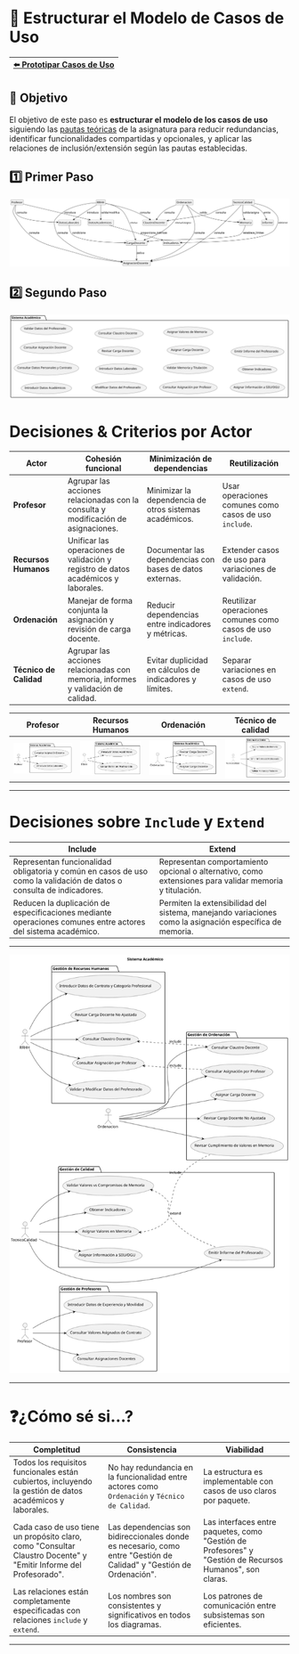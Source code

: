 # 📝 Estructurar el Modelo de Casos de Uso

| [⬅️ Prototipar Casos de Uso](PrototiparCasosDeUso.md) |
|:--|

## 🎯 **Objetivo**

El objetivo de este paso es **estructurar el modelo de los casos de uso** siguiendo las [pautas teóricas](https://github.com/mmasias/IdSw1/blob/main/temario/contenidos/eCdU.md) de la asignatura para reducir redundancias, identificar funcionalidades compartidas y opcionales, y aplicar las relaciones de inclusión/extensión según las pautas establecidas. 

## 1️⃣ Primer Paso

![Paso 1](/images/modelosUML/CdU/EstructurarCasosDeUso/Paso1.svg)

## 2️⃣ Segundo Paso

![Paso 2](/images/modelosUML/CdU/EstructurarCasosDeUso/Paso2.svg)

# Decisiones & Criterios por Actor

| Actor                   | Cohesión funcional                          | Minimización de dependencias                     | Reutilización                                      |
|-------------------------|---------------------------------------------|------------------------------------------------|--------------------------------------------------|
| **Profesor**            | Agrupar las acciones relacionadas con la consulta y modificación de asignaciones. | Minimizar la dependencia de otros sistemas académicos. | Usar operaciones comunes como casos de uso `include`. |
| **Recursos Humanos**    | Unificar las operaciones de validación y registro de datos académicos y laborales. | Documentar las dependencias con bases de datos externas. | Extender casos de uso para variaciones de validación. |
| **Ordenación**          | Manejar de forma conjunta la asignación y revisión de carga docente. | Reducir dependencias entre indicadores y métricas. | Reutilizar operaciones comunes como casos de uso `include`. |
| **Técnico de Calidad**  | Agrupar las acciones relacionadas con memoria, informes y validación de calidad. | Evitar duplicidad en cálculos de indicadores y límites. | Separar variaciones en casos de uso `extend`. |



| Profesor                                | Recursos Humanos                                 | Ordenación                               | Técnico de calidad               |
|------------------------------------------|---------------------------------------|----------------------------------------|-----------------------------------------|
| ![Diagrama Profesor](/images/modelosUML/CdU/EstructurarCasosDeUso/profesor.svg) | ![Diagrama Médico](/images/modelosUML/CdU/EstructurarCasosDeUso/RRHH.svg) | ![Diagrama Paciente](/images/modelosUML/CdU/EstructurarCasosDeUso/Ordenacion.svg) | ![Diagrama Administrativo](/images/modelosUML/CdU/EstructurarCasosDeUso/TecnicoCalidad.svg) |

---
# Decisiones sobre `Include` y `Extend`

| Include                                     | Extend                                      |
|---------------------------------------------|--------------------------------------------|
| Representan funcionalidad obligatoria y común en casos de uso como la validación de datos o consulta de indicadores. | Representan comportamiento opcional o alternativo, como extensiones para validar memoria y titulación. |
| Reducen la duplicación de especificaciones mediante operaciones comunes entre actores del sistema académico. | Permiten la extensibilidad del sistema, manejando variaciones como la asignación específica de memoria. |

---

![](/images/modelosUML/CdU/EstructurarCasosDeUso/esquema.svg)

---

# ❓¿Cómo sé si...?

| Completitud                                     | Consistencia                              | Viabilidad                                |
|------------------------------------------------|-------------------------------------------|-------------------------------------------|
| Todos los requisitos funcionales están cubiertos, incluyendo la gestión de datos académicos y laborales. | No hay redundancia en la funcionalidad entre actores como `Ordenación` y `Técnico de Calidad`. | La estructura es implementable con casos de uso claros por paquete. |
| Cada caso de uso tiene un propósito claro, como "Consultar Claustro Docente" y "Emitir Informe del Profesorado". | Las dependencias son bidireccionales donde es necesario, como entre "Gestión de Calidad" y "Gestión de Ordenación". | Las interfaces entre paquetes, como "Gestión de Profesores" y "Gestión de Recursos Humanos", son claras. |
| Las relaciones están completamente especificadas con relaciones `include` y `extend`. | Los nombres son consistentes y significativos en todos los diagramas. | Los patrones de comunicación entre subsistemas son eficientes. |

---

